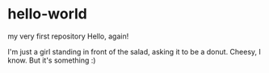 # hello-world
my very first repository
Hello, again!

I'm just a girl standing in front of the salad, asking it to be a donut. 
Cheesy, I know. But it's something :) 
